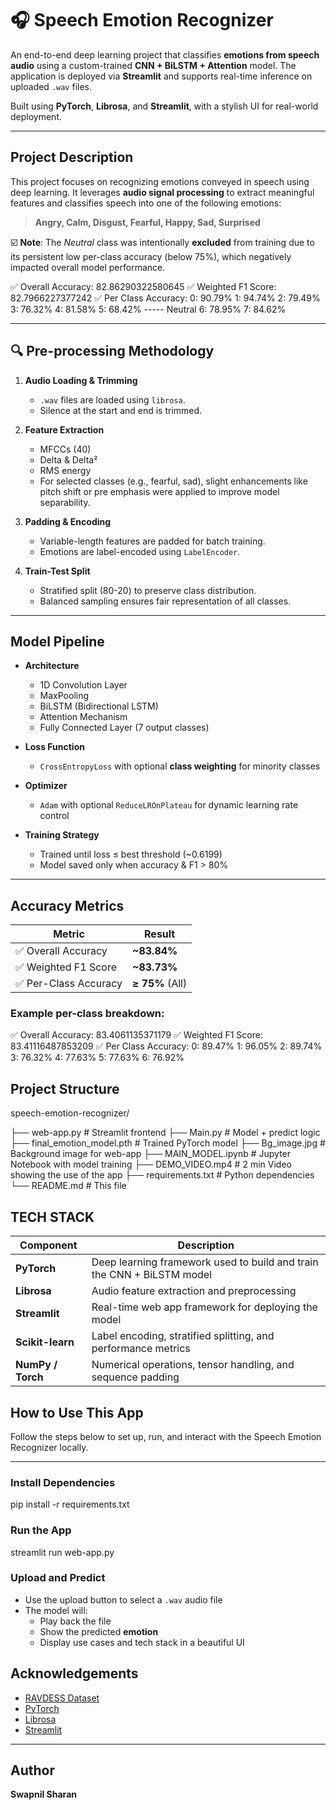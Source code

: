 # 🎧 Speech Emotion Recognizer

An end-to-end deep learning project that classifies **emotions from speech audio** using a custom-trained **CNN + BiLSTM + Attention** model. The application is deployed via **Streamlit** and supports real-time inference on uploaded `.wav` files.

Built using **PyTorch**, **Librosa**, and **Streamlit**, with a stylish UI for real-world deployment.

---

##  Project Description

This project focuses on recognizing emotions conveyed in speech using deep learning. It leverages **audio signal processing** to extract meaningful features and classifies speech into one of the following emotions:

> **Angry, Calm, Disgust, Fearful, Happy, Sad, Surprised**

☑️ **Note**: The *Neutral* class was intentionally **excluded** from training due to its persistent low per-class accuracy (below 75%), which negatively impacted overall model performance.

✅ Overall Accuracy: 82.86290322580645
✅ Weighted F1 Score: 82.7966227377242
✅ Per Class Accuracy:
   0: 90.79%
   1: 94.74%
   2: 79.49%
   3: 76.32%
   4: 81.58%
   5: 68.42% -----  Neutral
   6: 78.95%
   7: 84.62%

---

## 🔍 Pre-processing Methodology

1. **Audio Loading & Trimming**
   - `.wav` files are loaded using `librosa`.
   - Silence at the start and end is trimmed.

2. **Feature Extraction**
   - MFCCs (40)
   - Delta & Delta²
   - RMS energy
   - For selected classes (e.g., fearful, sad), slight enhancements like pitch shift or pre emphasis were applied to improve model separability.

3. **Padding & Encoding**
   - Variable-length features are padded for batch training.
   - Emotions are label-encoded using `LabelEncoder`.

4. **Train-Test Split**
   - Stratified split (80-20) to preserve class distribution.
   - Balanced sampling ensures fair representation of all classes.

---

##  Model Pipeline

- **Architecture**
  - 1D Convolution Layer
  - MaxPooling
  - BiLSTM (Bidirectional LSTM)
  - Attention Mechanism
  - Fully Connected Layer (7 output classes)

- **Loss Function**
  - `CrossEntropyLoss` with optional **class weighting** for minority classes

- **Optimizer**
  - `Adam` with optional `ReduceLROnPlateau` for dynamic learning rate control

- **Training Strategy**
  - Trained until loss ≤ best threshold (~0.6199)
  - Model saved only when accuracy & F1 > 80%

---

##  Accuracy Metrics

| Metric                  | Result         |
|-------------------------|----------------|
| ✅ Overall Accuracy      | **~83.84%**     |
| ✅ Weighted F1 Score     | **~83.73%**     |
| ✅ Per-Class Accuracy    | **≥ 75%** (All) |

### Example per-class breakdown:

✅ Overall Accuracy: 83.4061135371179
✅ Weighted F1 Score: 83.41116487853209
✅ Per Class Accuracy:
   0: 89.47%
   1: 96.05%
   2: 89.74%
   3: 76.32%
   4: 77.63%
   5: 77.63%
   6: 76.92%


##  Project Structure

 speech-emotion-recognizer/

├── web-app.py                   # Streamlit frontend
├── Main.py                      # Model + predict logic
├── final_emotion_model.pth      # Trained PyTorch model
├── Bg_image.jpg                 # Background image for web-app
├── MAIN_MODEL.ipynb             # Jupyter Notebook with model training
├── DEMO_VIDEO.mp4               # 2 min Video showing the use of the app
├── requirements.txt             # Python dependencies
└── README.md                    # This file

## TECH STACK

| Component            | Description                                                            |
| -------------------- | ---------------------------------------------------------------------- |
|  **PyTorch**       | Deep learning framework used to build and train the CNN + BiLSTM model |
|  **Librosa**       | Audio feature extraction and preprocessing                             |
|  **Streamlit**     | Real-time web app framework for deploying the model                    |
|  **Scikit-learn**  | Label encoding, stratified splitting, and performance metrics          |
|  **NumPy / Torch** | Numerical operations, tensor handling, and sequence padding            |

##  How to Use This App

Follow the steps below to set up, run, and interact with the Speech Emotion Recognizer locally.

---

### Install Dependencies

pip install -r requirements.txt

###  Run the App

streamlit run web-app.py

###  Upload and Predict

- Use the upload button to select a `.wav` audio file
- The model will:
  - Play back the file
  - Show the predicted **emotion**
  - Display use cases and tech stack in a beautiful UI

##  Acknowledgements

- [RAVDESS Dataset](https://zenodo.org/record/1188976)
- [PyTorch](https://pytorch.org/)
- [Librosa](https://librosa.org/)
- [Streamlit](https://streamlit.io/)

---

##  Author

**Swapnil Sharan**  
